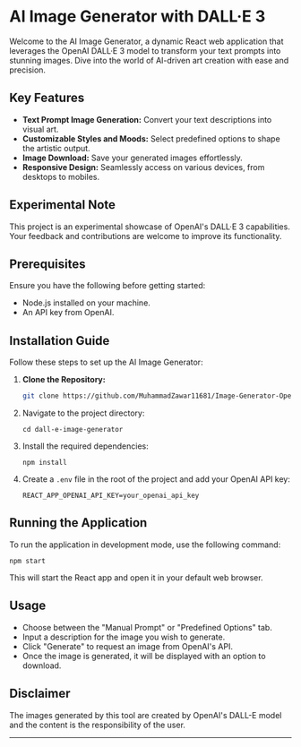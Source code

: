 # AI Image Generator with DALL·E 3

Welcome to the AI Image Generator, a dynamic React web application that leverages the OpenAI DALL·E 3 model to transform your text prompts into stunning images. Dive into the world of AI-driven art creation with ease and precision.

## Key Features

- **Text Prompt Image Generation:** Convert your text descriptions into visual art.
- **Customizable Styles and Moods:** Select predefined options to shape the artistic output.
- **Image Download:** Save your generated images effortlessly.
- **Responsive Design:** Seamlessly access on various devices, from desktops to mobiles.

## Experimental Note

This project is an experimental showcase of OpenAI's DALL·E 3 capabilities. Your feedback and contributions are welcome to improve its functionality.

## Prerequisites

Ensure you have the following before getting started:

- Node.js installed on your machine.
- An API key from OpenAI.

## Installation Guide

Follow these steps to set up the AI Image Generator:

1. **Clone the Repository:**

   ```sh
   git clone https://github.com/MuhammadZawar11681/Image-Generator-OpenAi-Api.git

   ```

2. Navigate to the project directory:
   ```
   cd dall-e-image-generator
   ```
3. Install the required dependencies:
   ```
   npm install
   ```
4. Create a `.env` file in the root of the project and add your OpenAI API key:
   ```
   REACT_APP_OPENAI_API_KEY=your_openai_api_key
   ```

## Running the Application

To run the application in development mode, use the following command:

```
npm start
```

This will start the React app and open it in your default web browser.

## Usage

- Choose between the "Manual Prompt" or "Predefined Options" tab.
- Input a description for the image you wish to generate.
- Click "Generate" to request an image from OpenAI's API.
- Once the image is generated, it will be displayed with an option to download.

## Disclaimer

The images generated by this tool are created by OpenAI's DALL-E model and the content is the responsibility of the user.

---
